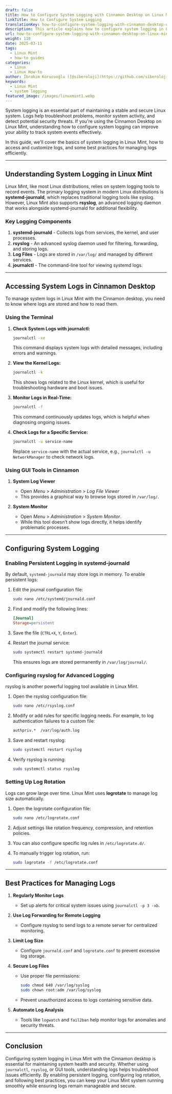 ```yaml
---
draft: false
title: How to Configure System Logging with Cinnamon Desktop on Linux Mint
linkTitle: How to Configure System Logging
translationKey: how-to-configure-system-logging-with-cinnamon-desktop-on-linux-mint
description: This article explains how to configure system logging in Linux Mint with the Cinnamon desktop.
url: how-to-configure-system-logging-with-cinnamon-desktop-on-linux-mint
weight: 110
date: 2025-03-11
tags:
  - Linux Mint
  - how-to guides
categories:
  - Linux
  - Linux How-to
author: İbrahim Korucuoğlu ([@siberoloji](https://github.com/siberoloji))
keywords:
  - Linux Mint
  - system logging
featured_image: /images/linuxmint1.webp
---
```

System logging is an essential part of maintaining a stable and secure Linux system. Logs help troubleshoot problems, monitor system activity, and detect potential security threats. If you're using the Cinnamon Desktop on Linux Mint, understanding how to configure system logging can improve your ability to track system events effectively.

In this guide, we'll cover the basics of system logging in Linux Mint, how to access and customize logs, and some best practices for managing logs efficiently.

---

## Understanding System Logging in Linux Mint

Linux Mint, like most Linux distributions, relies on system logging tools to record events. The primary logging system in modern Linux distributions is **systemd-journald**, which replaces traditional logging tools like syslog. However, Linux Mint also supports **rsyslog**, an advanced logging daemon that works alongside systemd-journald for additional flexibility.

### Key Logging Components

1. **systemd-journald** - Collects logs from services, the kernel, and user processes.
2. **rsyslog** - An advanced syslog daemon used for filtering, forwarding, and storing logs.
3. **Log Files** - Logs are stored in `/var/log/` and managed by different services.
4. **journalctl** - The command-line tool for viewing systemd logs.

---

## Accessing System Logs in Cinnamon Desktop

To manage system logs in Linux Mint with the Cinnamon desktop, you need to know where logs are stored and how to read them.

### Using the Terminal

1. **Check System Logs with journalctl:**

   ```bash
   journalctl -xe
   ```

   This command displays system logs with detailed messages, including errors and warnings.

2. **View the Kernel Logs:**

   ```bash
   journalctl -k
   ```

   This shows logs related to the Linux kernel, which is useful for troubleshooting hardware and boot issues.

3. **Monitor Logs in Real-Time:**

   ```bash
   journalctl -f
   ```

   This command continuously updates logs, which is helpful when diagnosing ongoing issues.

4. **Check Logs for a Specific Service:**

   ```bash
   journalctl -u service-name
   ```

   Replace `service-name` with the actual service, e.g., `journalctl -u NetworkManager` to check network logs.

### Using GUI Tools in Cinnamon

1. **System Log Viewer**
   - Open *Menu* > *Administration* > *Log File Viewer*
   - This provides a graphical way to browse logs stored in `/var/log/`.

2. **System Monitor**
   - Open *Menu* > *Administration* > *System Monitor*.
   - While this tool doesn’t show logs directly, it helps identify problematic processes.

---

## Configuring System Logging

### Enabling Persistent Logging in systemd-journald

By default, `systemd-journald` may store logs in memory. To enable persistent logs:

1. Edit the journal configuration file:

   ```bash
   sudo nano /etc/systemd/journald.conf
   ```

2. Find and modify the following lines:

   ```ini
   [Journal]
   Storage=persistent
   ```

3. Save the file (`CTRL+X`, `Y`, `Enter`).
4. Restart the journal service:

   ```bash
   sudo systemctl restart systemd-journald
   ```

   This ensures logs are stored permanently in `/var/log/journal/`.

### Configuring rsyslog for Advanced Logging

rsyslog is another powerful logging tool available in Linux Mint.

1. Open the rsyslog configuration file:

   ```bash
   sudo nano /etc/rsyslog.conf
   ```

2. Modify or add rules for specific logging needs. For example, to log authentication failures to a custom file:

   ```bash
   authpriv.*  /var/log/auth.log
   ```

3. Save and restart rsyslog:

   ```bash
   sudo systemctl restart rsyslog
   ```

4. Verify rsyslog is running:

   ```bash
   sudo systemctl status rsyslog
   ```

### Setting Up Log Rotation

Logs can grow large over time. Linux Mint uses **logrotate** to manage log size automatically.

1. Open the logrotate configuration file:

   ```bash
   sudo nano /etc/logrotate.conf
   ```

2. Adjust settings like rotation frequency, compression, and retention policies.
3. You can also configure specific log rules in `/etc/logrotate.d/`.
4. To manually trigger log rotation, run:

   ```bash
   sudo logrotate -f /etc/logrotate.conf
   ```

---

## Best Practices for Managing Logs

1. **Regularly Monitor Logs**
   - Set up alerts for critical system issues using `journalctl -p 3 -xb`.

2. **Use Log Forwarding for Remote Logging**
   - Configure rsyslog to send logs to a remote server for centralized monitoring.

3. **Limit Log Size**
   - Configure `journald.conf` and `logrotate.conf` to prevent excessive log storage.

4. **Secure Log Files**
   - Use proper file permissions:

     ```bash
     sudo chmod 640 /var/log/syslog
     sudo chown root:adm /var/log/syslog
     ```

   - Prevent unauthorized access to logs containing sensitive data.

5. **Automate Log Analysis**
   - Tools like `logwatch` and `fail2ban` help monitor logs for anomalies and security threats.

---

## Conclusion

Configuring system logging in Linux Mint with the Cinnamon desktop is essential for maintaining system health and security. Whether using `journalctl`, `rsyslog`, or GUI tools, understanding logs helps troubleshoot issues efficiently. By enabling persistent logging, configuring log rotation, and following best practices, you can keep your Linux Mint system running smoothly while ensuring logs remain manageable and secure.
